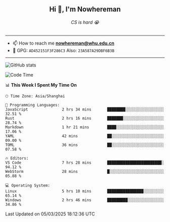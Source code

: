 <h2 align="center">Hi 👋, I'm Nowhereman</h2>
<h6 align="center">CS is hard 😭</h6>

---
- 📫 How to reach me **nowhereman@whu.edu.cn**
- 🔑 GPG: `AD452151F3F286C3`  Also: `23A587A29DBF6B3B`

---
![GitHub stats](https://github-readme-stats.vercel.app/api?username=nowherechan&theme=transparent&rank_icon=github&include_all_commits=true&count_private=true)

<!--START_SECTION:waka-->
![Code Time](http://img.shields.io/badge/Code%20Time-726%20hrs%2046%20mins-blue)

📊 **This Week I Spent My Time On** 

```text
🕑︎ Time Zone: Asia/Shanghai

💬 Programming Languages: 
JavaScript               2 hrs 34 mins       ████████░░░░░░░░░░░░░░░░░   32.51 % 
Rust                     2 hrs 16 mins       ███████░░░░░░░░░░░░░░░░░░   28.74 % 
Markdown                 1 hr 21 mins        ████░░░░░░░░░░░░░░░░░░░░░   17.06 % 
YAML                     42 mins             ██░░░░░░░░░░░░░░░░░░░░░░░   09.00 % 
TOML                     36 mins             ██░░░░░░░░░░░░░░░░░░░░░░░   07.58 % 

🔥 Editors: 
VS Code                  7 hrs 28 mins       ████████████████████████░   94.12 % 
WebStorm                 28 mins             █░░░░░░░░░░░░░░░░░░░░░░░░   05.88 % 

💻 Operating System: 
Linux                    5 hrs 10 mins       ████████████████░░░░░░░░░   65.14 % 
Windows                  2 hrs 46 mins       █████████░░░░░░░░░░░░░░░░   34.86 % 
```


 Last Updated on 05/03/2025 18:12:36 UTC
<!--END_SECTION:waka-->
